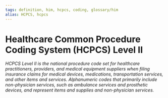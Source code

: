 ```yaml
---
tags: definition, him, hcpcs, coding, glossary/him
alias: HCPCS, hcpcs
---
```

# Healthcare Common Procedure Coding System (HCPCS) Level II
*HCPCS Level II is the national procedure code set for healthcare practitioners, providers, and medical equipment suppliers when filing insurance claims for medical devices, medications, transportation services, and other items and services. Alphanumeric codes that primarily include non-physician services, such as ambulance services and prosthetic devices, and represent items and supplies and non-physician services.*
